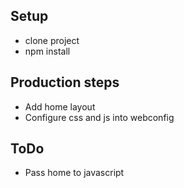 ## Setup

- clone project
- npm install

## Production steps

- Add home layout
- Configure css and js into webconfig

## ToDo

- Pass home to javascript
